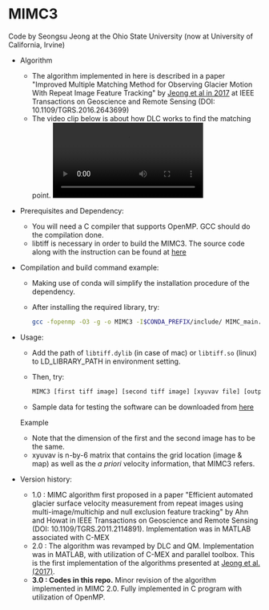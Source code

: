 MIMC3
=====

Code by Seongsu Jeong at the Ohio State University (now at University of California, Irvine)

* Algorithm
  * The algorithm implemented in here is described in a paper "Improved Multiple Matching Method for Observing Glacier Motion With Repeat Image Feature Tracking" by [Jeong et al in 2017](https://ieeexplore.ieee.org/document/7827084) at IEEE Transactions on Geoscience and Remote Sensing (DOI: 10.1109/TGRS.2016.2643699)
  * The video clip below is about how DLC works to find the matching point.
  ![DLC](docs/DLC_slow.mov)

* Prerequisites and Dependency:
  * You will need a C compiler that supports OpenMP. GCC should do the compilation done.
  * libtiff is necessary in order to build the MIMC3. The source code along with the instruction can be found at [here](http://www.libtiff.org)

* Compilation and build command example:
  * Making use of conda will simplify the installation procedure of the dependency.
  * After installing the required library, try:

    ```bash
    gcc -fopenmp -O3 -g -o MIMC3 -I$CONDA_PREFIX/include/ MIMC_main.c GMA.c georefimg.c MIMC_module.c MIMC_misc.c $CONDA_PREFIX/lib/libtiff.dylib
    ```

* Usage:
  * Add the path of `libtiff.dylib` (in case of mac) or `libtiff.so` (linux) to LD_LIBRARY_PATH in environment setting.
  * Then, try:
  
    ```bash
    MIMC3 [first tiff image] [second tiff image] [xyuvav file] [output directory]
    ```
  
  * Sample data for testing the software can be downloaded from [here](https://drive.google.com/file/d/1Uu7yQ-w0gaVyW9mKN3d2nJR-ayZI_dya/view?usp=sharing)

  Example
  * Note that the dimension of the first and the second image has to be the same.
  * xyuvav is n-by-6 matrix that contains the grid location (image & map) as well as the *a priori* velocity information, that MIMC3 refers.

* Version history:
  * 1.0 : MIMC algorithm first proposed in a paper "Efficient automated glacier surface velocity measurement from repeat images using multi-image/multichip and null exclusion feature tracking" by Ahn and Howat in IEEE Transactions on Geoscience and Remote Sensing (DOI: 10.1109/TGRS.2011.2114891). Implementation was in MATLAB associated with C-MEX
  * 2.0 : The algorithm was revamped by DLC and QM. Implementation was in MATLAB, with utilization of C-MEX and parallel toolbox. This is the first implementation of the algorithms presented at [Jeong et al. (2017)](https://ieeexplore.ieee.org/document/7827084).
  * **3.0 : Codes in this repo.** Minor revision of the algorithm implemented in MIMC 2.0. Fully implemented in C program with utilization of OpenMP.

